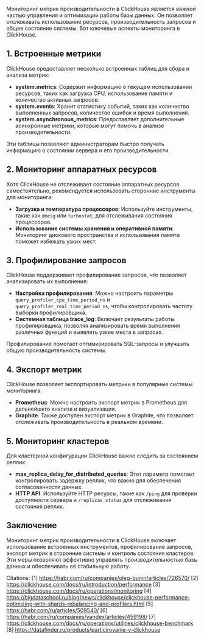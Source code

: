 Мониторинг метрик производительности в ClickHouse является важной частью управления и оптимизации работы базы данных. Он позволяет отслеживать использование ресурсов, производительность запросов и общее состояние системы. Вот ключевые аспекты мониторинга в ClickHouse.

## 1. Встроенные метрики

ClickHouse предоставляет несколько встроенных таблиц для сбора и анализа метрик:

- **system.metrics**: Содержит информацию о текущем использовании ресурсов, таких как загрузка CPU, использование памяти и количество активных запросов.
- **system.events**: Хранит статистику событий, таких как количество выполненных запросов, количество ошибок и время выполнения.
- **system.asynchronous_metrics**: Предоставляет дополнительные асинхронные метрики, которые могут помочь в анализе производительности.

Эти таблицы позволяют администраторам быстро получать информацию о состоянии сервера и его производительности.

## 2. Мониторинг аппаратных ресурсов

Хотя ClickHouse не отслеживает состояние аппаратных ресурсов самостоятельно, рекомендуется использовать сторонние инструменты для мониторинга:

- **Загрузка и температура процессоров**: Используйте инструменты, такие как `dmesg` или `turbostat`, для отслеживания состояния процессоров.
- **Использование системы хранения и оперативной памяти**: Мониторинг дискового пространства и использования памяти поможет избежать узких мест.

## 3. Профилирование запросов

ClickHouse поддерживает профилирование запросов, что позволяет анализировать их выполнение:

- **Настройка профилирования**: Можно настроить параметры `query_profiler_cpu_time_period_ns` и `query_profiler_real_time_period_ns`, чтобы контролировать частоту выборки профилировщика.
- **Системная таблица trace_log**: Включает результаты работы профилировщика, позволяя анализировать время выполнения различных функций и выявлять узкие места в запросах.

Профилирование помогает оптимизировать SQL-запросы и улучшить общую производительность системы.

## 4. Экспорт метрик

ClickHouse позволяет экспортировать метрики в популярные системы мониторинга:

- **Prometheus**: Можно настроить экспорт метрик в Prometheus для дальнейшего анализа и визуализации.
- **Graphite**: Также доступен экспорт метрик в Graphite, что позволяет отслеживать производительность в реальном времени.

## 5. Мониторинг кластеров

Для кластерной конфигурации ClickHouse важно следить за состоянием реплик:

- **max_replica_delay_for_distributed_queries**: Этот параметр помогает контролировать задержку реплик, что важно для обеспечения согласованности данных.
- **HTTP API**: Используйте HTTP ресурсы, такие как `/ping` для проверки доступности сервера и `/replicas_status` для отслеживания состояния реплик.

## Заключение

Мониторинг метрик производительности в ClickHouse включает использование встроенных инструментов, профилирование запросов, экспорт метрик в сторонние системы и контроль состояния кластеров. Эти меры позволяют эффективно управлять производительностью базы данных и обеспечивать её стабильную работу.

Citations:
[1] https://habr.com/ru/companies/oleg-bunin/articles/726570/
[2] https://clickhouse.com/docs/ru/introduction/performance
[3] https://clickhouse.com/docs/ru/operations/monitoring
[4] https://bigdataschool.ru/blog/news/clickhouse/clickhouse-performance-optimizing-with-shards-rebalancing-and-profilers.html
[5] https://habr.com/ru/articles/509540/
[6] https://habr.com/ru/companies/yandex/articles/459198/
[7] https://clickhouse.com/docs/ru/operations/utilities/clickhouse-benchmark
[8] https://datafinder.ru/products/particirovanie-v-clickhouse